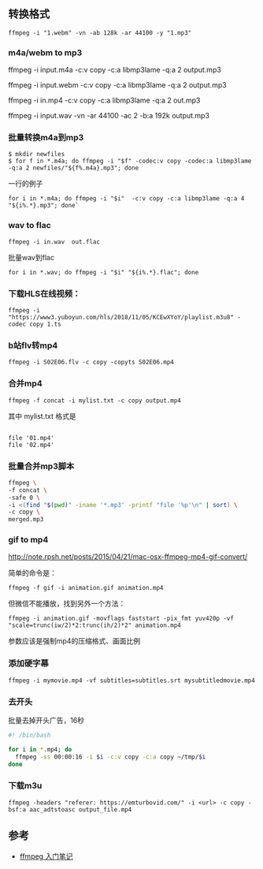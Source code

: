 
## 转换格式

```
ffmpeg -i "1.webm" -vn -ab 128k -ar 44100 -y "1.mp3"
```

###  m4a/webm to mp3

ffmpeg -i input.m4a -c:v copy -c:a libmp3lame -q:a 2 output.mp3

ffmpeg -i input.webm -c:v copy -c:a libmp3lame -q:a 2 output.mp3

ffmpeg -i in.mp4 -c:v copy -c:a libmp3lame -q:a 2 out.mp3

ffmpeg -i input.wav -vn -ar 44100 -ac 2 -b:a 192k output.mp3


### 批量转换m4a到mp3

```
$ mkdir newfiles
$ for f in *.m4a; do ffmpeg -i "$f" -codec:v copy -codec:a libmp3lame -q:a 2 newfiles/"${f%.m4a}.mp3"; done
```

一行的例子

```
for i in *.m4a; do ffmpeg -i "$i"  -c:v copy -c:a libmp3lame -q:a 4 "${i%.*}.mp3"; done`
```

### wav to flac

```
ffmpeg -i in.wav  out.flac
```

批量wav到flac

`for i in *.wav; do ffmpeg -i "$i" "${i%.*}.flac"; done`


### 下载HLS在线视频： 

```
ffmpeg -i "https://www3.yuboyun.com/hls/2018/11/05/KCEwXYoY/playlist.m3u8" -codec copy 1.ts
```

###  b站flv转mp4

`ffmpeg -i S02E06.flv -c copy -copyts S02E06.mp4`


### 合并mp4

```
ffmpeg -f concat -i mylist.txt -c copy output.mp4
```

其中 mylist.txt 格式是

```

file '01.mp4'
file '02.mp4'
```

### 批量合并mp3脚本

```bash
ffmpeg \
-f concat \
-safe 0 \
-i <(find "$(pwd)" -iname '*.mp3' -printf "file '%p'\n" | sort) \
-c copy \
merged.mp3
```
### gif to mp4

http://note.rpsh.net/posts/2015/04/21/mac-osx-ffmpeg-mp4-gif-convert/

简单的命令是：

```
ffmpeg -f gif -i animation.gif animation.mp4
```

但微信不能播放，找到另外一个方法：

```
ffmpeg -i animation.gif -movflags faststart -pix_fmt yuv420p -vf "scale=trunc(iw/2)*2:trunc(ih/2)*2" animation.mp4
```

参数应该是强制mp4的压缩格式、画面比例

### 添加硬字幕

```
ffmpeg -i mymovie.mp4 -vf subtitles=subtitles.srt mysubtitledmovie.mp4
```

### 去开头

批量去掉开头广告，16秒

````bash
#! /bin/bash

for i in *.mp4; do
  ffmpeg -ss 00:00:16 -i $i -c:v copy -c:a copy ~/tmp/$i
done
````

### 下载m3u

```
ffmpeg -headers "referer: https://emturbovid.com/" -i <url> -c copy -bsf:a aac_adtstoasc output_file.mp4
```
## 参考

- [ffmpeg 入门笔记](http://einverne.github.io/post/2015/12/ffmpeg-first.html)